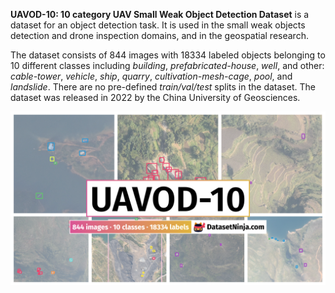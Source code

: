 **UAVOD-10: 10 category UAV Small Weak Object Detection Dataset** is a dataset for an object detection task. It is used in the small weak objects detection and drone inspection domains, and in the geospatial research. 

The dataset consists of 844 images with 18334 labeled objects belonging to 10 different classes including *building*, *prefabricated-house*, *well*, and other: *cable-tower*, *vehicle*, *ship*, *quarry*, *cultivation-mesh-cage*, *pool*, and *landslide*. There are no pre-defined <i>train/val/test</i> splits in the dataset. The dataset was released in 2022 by the China University of Geosciences.

<img src="https://github.com/dataset-ninja/uav-small-object-detection/raw/main/visualizations/poster.png">
